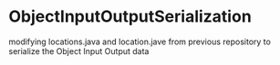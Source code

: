 # ObjectInputOutputSerialization
modifying locations.java and location.jave from previous repository to serialize the Object Input Output data
